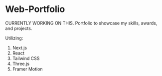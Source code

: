 # Web-Portfolio
CURRENTLY WORKING ON THIS. Portfolio to showcase my skills, awards, and projects.

Utilizing:
1. Next.js
2. React
3. Tailwind CSS
4. Three.js
5. Framer Motion
